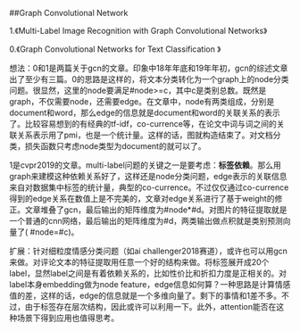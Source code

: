 ##Graph Convolutional Network

1.《Multi-Label Image Recognition with Graph Convolutional Networks》

0.《Graph Convolutional Networks for Text Classification
》

想法：0和1是两篇关于gcn的文章。印象中18年年底和19年年初，gcn的综述文章出了至少有三篇。0的思路是这样的，将文本分类转化为一个graph上的node分类问题。很显然，这里的node要满足\#node>=c，其中c是类别总数。既然是graph，不仅需要node，还需要edge。在文章中，node有两类组成，分别是document和word，那么edge的信息就是document和word的关联关系的表示了。比较容易想到的有经典的tf-idf，co-currence等，在论文中词与词之间的关联关系表示用了pmi，也是一个统计量。这样的话，图就构造结束了。对文档分类，损失函数只考虑node类型为document的就可以了。

1是cvpr2019的文章。multi-label问题的关键之一是要考虑：**标签依赖**。那么用graph来建模这种依赖关系好了，这样还是node分类问题，edge表示的关联信息来自对数据集中标签的统计量，典型的co-currence。不过仅仅通过co-currence得到的edge关系在数值上是不完美的，文章对edge关系进行了基于weight的修正。文章堆叠了gcn，最后输出的矩阵维度为\#node\*#d。对图片的特征提取就是一个普通的cnn网络，最后输出的矩阵维度为\#d，两类输出做点积就是类别预测向量了(
\#node=\#c)。

扩展：针对细粒度情感分类问题（如ai challenger2018赛道），或许也可以用gcn来做。对评论文本的特征提取用任意一个好的结构来做。将标签展开成20个label，显然label之间是有着依赖关系的，比如性价比和折扣力度是正相关的。对label本身embedding做为node feature，edge信息如何算？一种思路是计算情感值的差，这样的话，edge的信息就是一个多维向量了。剩下的事情和1差不多。不过，由于标签存在层次结构，因此或许可以利用一下。此外，attention能否在这种场景下得到应用也值得思考。


